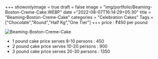 +++
showonlyimage = true
draft = false
image = "img/portfolio/Beaming-Boston-Creme-Cake.WEBP"
date ="2022-08-07T16:14:29+05:30"
title = "Beaming-Boston-Creme-Cake"
categories = "Celebration Cakes"
Tags = ["Chocolate","Round","Half Kg","One Tier"]
+++
price : ₹450 per pound
<!--more-->
![Beaming-Boston-Creme-Cake](/img/portfolio/Beaming-Boston-Creme-Cake.WEBP)
* 1 pound cake price serves 8-10 persons : 450
* 2 pound cake price serves 10-20 persons : 900
* 3 pound cake price serves 20-30 persons : 1350
